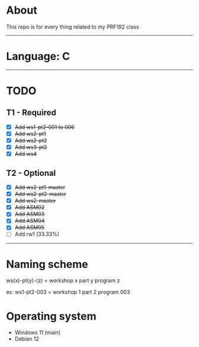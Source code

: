 # About
This repo is for every thing related to my PRF192 class
***
# Language: C
***

# TODO
## T1 - Required
- [x] ~~Add ws1-pt2-001 to 006~~
- [x] ~~Add ws2-pt1~~
- [x] ~~Add ws2-pt2~~
- [x] ~~Add ws3-pt2~~
- [x] ~~Add ws4~~

## T2 - Optional
- [x] ~~Add ws2-pt1-master~~
- [x] ~~Add ws2-pt2-master~~
- [x] ~~Add ws2-master~~
- [x] ~~Add ASM02~~
- [x] ~~Add ASM03~~
- [x] ~~Add ASM04~~
- [x] ~~Add ASM05~~
- [ ] Add rw1 (33.33%)
***

# Naming scheme
ws(x)-pt(y)-(z) = workshop x part y program z

ex: ws1-pt2-003 = workshop 1 part 2 program 003

# Operating system
- Windows 11 (main)
- Debian 12
